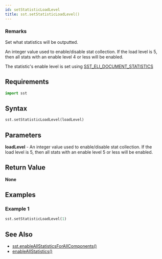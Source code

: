 ```yaml
---
id: setStatisticLoadLevel
title: sst.setStatisticLoadLevel()
---
```


### Remarks

Set what statistics will be outputted. 

An integer value used to enable/disable stat collection. If the load level is 5, then all stats with an enable level 4 or less will be enabled.

The statistic's enable level is set using [SST_ELI_DOCUMENT_STATISTICS](cpp/eli/sst_eli_document_statistics.md)

## Requirements

```python
import sst
```

## Syntax

```python
sst.setStatisticLoadLevel(loadLevel)
```

## Parameters

**loadLevel** - An integer value used to enable/disable stat collection. If the load level is 5, then all stats with an enable level 5 or less will be enabled.

## Return Value

**None**

## Examples

### Example 1
```python
sst.setStatisticLoadLevel(1)
```

## See Also

- [sst.enableAllStatisticsForAllComponents()](projectDriver/sst/enableAllStatisticsForAllComponents.md)
- [enableAllStatistics()](projectDriver/component/enableAllStatistics.md)